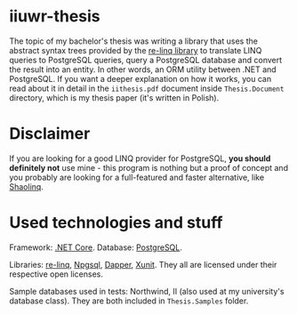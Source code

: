 # iiuwr-thesis

The topic of my bachelor's thesis was writing a library that uses the abstract syntax trees provided by the [re-linq library](https://relinq.codeplex.com/) to translate LINQ queries to PostgreSQL queries, query a PostgreSQL database and convert the result into an entity. In other words, an ORM utility between .NET and PostgreSQL. If you want a deeper explanation on how it works, you can read about it in detail in the ```iithesis.pdf``` document inside ```Thesis.Document``` directory, which is my thesis paper (it's written in Polish).

# Disclaimer

If you are looking for a good LINQ provider for PostgreSQL, **you should definitely not** use mine - this program is nothing but a proof of concept and you probably are looking for a full-featured and faster alternative, like [Shaolinq](https://github.com/tumtumtum/Shaolinq).

# Used technologies and stuff

Framework: [.NET Core](https://www.microsoft.com/net/core). Database: [PostgreSQL](https://www.postgresql.org/).

Libraries: [re-linq](https://relinq.codeplex.com/), [Npgsql](http://www.npgsql.org/), [Dapper](https://github.com/StackExchange/Dapper), [Xunit](https://xunit.github.io/). They all are licensed under their respective open licenses.

Sample databases used in tests: Northwind, II (also used at my university's database class). They are both included in ```Thesis.Samples``` folder.
